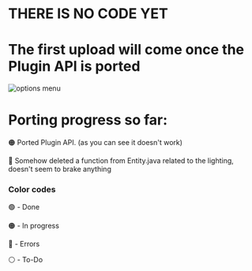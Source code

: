 # **THERE IS NO CODE YET**
# The first upload will come once the Plugin API is ported

![options menu](https://github.com/wxnnvs/ShadersReborn/blob/main/options.png?raw=true)

# Porting progress so far:
🟠 Ported Plugin API. (as you can see it doesn't work)

🔴 Somehow deleted a function from Entity.java related to the lighting, doesn't seem to brake anything

### Color codes
🟢 - Done

🟠 - In progress

🔴 - Errors

⚪ - To-Do
